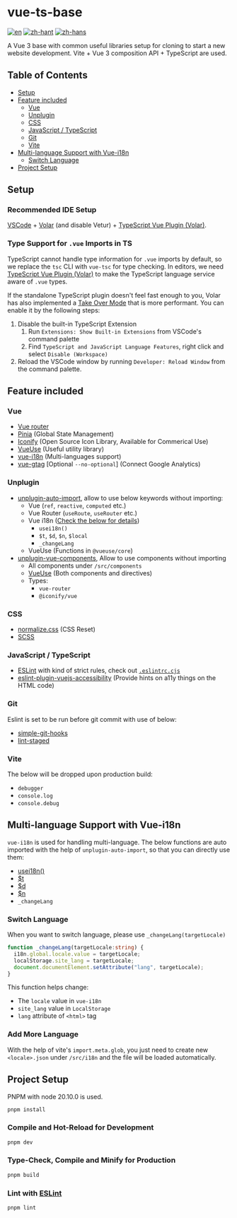 # vue-ts-base

[![en](https://img.shields.io/badge/lang-en-e83f6f.svg)](https://github.com/oliver139/vue3-ts-base/blob/main/README.md)
[![zh-hant](https://img.shields.io/badge/lang-繁體中文-2274a5.svg)](https://github.com/oliver139/vue3-ts-base/blob/main/README.zh-hant.md)
[![zh-hans](https://img.shields.io/badge/lang-簡体中文-32936f.svg)](https://github.com/oliver139/vue3-ts-base/blob/main/README.zh-hans.md)
<!-- [![ja](https://img.shields.io/badge/lang-日本語-ffbf00.svg)](https://github.com/oliver139/vue3-ts-base/blob/main/README.ja.md) -->

A Vue 3 base with common useful libraries setup for cloning to start a new website development. Vite + Vue 3 composition API + TypeScript are used.

## Table of Contents
* [Setup](#setup)
* [Feature included](#feature-included)
  - [Vue](#vue)
  - [Unplugin](#unplugin)
  - [CSS](#css)
  - [JavaScript / TypeScript](#javascript--typescript)
  - [Git](#git)
  - [Vite](#vite)
* [Multi-language Support with Vue-i18n](#multi-language-support-with-vue-i18n)
  - [Switch Language](#switch-language)
* [Project Setup](#project-setup)

## Setup
### Recommended IDE Setup

[VSCode](https://code.visualstudio.com/) + [Volar](https://marketplace.visualstudio.com/items?itemName=Vue.volar) (and disable Vetur) + [TypeScript Vue Plugin (Volar)](https://marketplace.visualstudio.com/items?itemName=Vue.vscode-typescript-vue-plugin).

### Type Support for `.vue` Imports in TS

TypeScript cannot handle type information for `.vue` imports by default, so we replace the `tsc` CLI with `vue-tsc` for type checking. In editors, we need [TypeScript Vue Plugin (Volar)](https://marketplace.visualstudio.com/items?itemName=Vue.vscode-typescript-vue-plugin) to make the TypeScript language service aware of `.vue` types.

If the standalone TypeScript plugin doesn't feel fast enough to you, Volar has also implemented a [Take Over Mode](https://github.com/johnsoncodehk/volar/discussions/471#discussioncomment-1361669) that is more performant. You can enable it by the following steps:

1. Disable the built-in TypeScript Extension
    1) Run `Extensions: Show Built-in Extensions` from VSCode's command palette
    2) Find `TypeScript and JavaScript Language Features`, right click and select `Disable (Workspace)`
2. Reload the VSCode window by running `Developer: Reload Window` from the command palette.

## Feature included

### Vue
* [Vue router](https://router.vuejs.org/)
* [Pinia](https://pinia.vuejs.org/) (Global State Management)
* [Iconify](https://icon-sets.iconify.design/) (Open Source Icon Library, Available for Commerical Use)
* [VueUse](https://vueuse.org/) (Useful utility library)
* [vue-i18n](https://vue-i18n.intlify.dev/) (Multi-languages support)
* [vue-gtag](https://matteo-gabriele.gitbook.io/vue-gtag/) [Optional `--no-optional`] (Connect Google Analytics)

### Unplugin
* [unplugin-auto-import](https://github.com/antfu/unplugin-auto-import), allow to use below keywords without importing:
  - Vue (`ref`, `reactive`, `computed` etc.)
  - Vue Router (`useRoute`, `useRouter` etc.)
  - Vue i18n ([Check the below for details](#multi-language-support-with-vue-i18n))
    - `usei18n()`
    - `$t`, `$d`, `$n`, `$local`
    - `_changeLang`
  - VueUse (Functions in `@vueuse/core`)
* [unplugin-vue-components](https://github.com/unplugin/unplugin-vue-components), Allow to use components without importing
  - All components under `/src/components`
  - [VueUse](https://vueuse.org/) (Both components and directives)
  - Types:
    - `vue-router`
    - `@iconify/vue`

### CSS
* [normalize.css](https://necolas.github.io/normalize.css/) (CSS Reset)
* [SCSS](https://sass-lang.com/)

### JavaScript / TypeScript
* [ESLint](https://eslint.org/) with kind of strict rules, check out [`.eslintrc.cjs`](https://github.com/oliver139/vue3-ts-base/blob/main/.eslintrc.cjs)
* [eslint-plugin-vuejs-accessibility](https://github.com/vue-a11y/eslint-plugin-vuejs-accessibility) (Provide hints on a11y things on the HTML code)

### Git
Eslint is set to be run before git commit with use of below:
* [simple-git-hooks](https://github.com/toplenboren/simple-git-hooks)
* [lint-staged](https://github.com/okonet/lint-staged)

### Vite
The below will be dropped upon production build:
- `debugger`
- `console.log`
- `console.debug` 

## Multi-language Support with Vue-i18n

`vue-i18n` is used for handling multi-language. The below functions are auto imported with the help of `unplugin-auto-import`, so that you can directly use them:
- [usei18n()](https://vue-i18n.intlify.dev/guide/advanced/composition.html#basic-usage)
- [$t](https://vue-i18n.intlify.dev/guide/advanced/composition.html#message-translation)
- [$d](https://vue-i18n.intlify.dev/guide/advanced/composition.html#datetime-formatting)
- [$n](https://vue-i18n.intlify.dev/guide/advanced/composition.html#number-formatting)
- `_changeLang`

### Switch Language
When you want to switch language, please use `_changeLang(targetLocale)`
```ts
function _changeLang(targetLocale:string) {
  i18n.global.locale.value = targetLocale;
  localStorage.site_lang = targetLocale;
  document.documentElement.setAttribute("lang", targetLocale);
}
```
This function helps change:
- The `locale` value in `vue-i18n`
- `site_lang` value in `LocalStorage`
- `lang` attribute of `<html>` tag

### Add More Language
With the help of vite's `import.meta.glob`, you just need to create new `<locale>.json` under `/src/i18n` and the file will be loaded automatically.

## Project Setup

PNPM with node 20.10.0 is used.

```sh
pnpm install
```

### Compile and Hot-Reload for Development

```sh
pnpm dev
```

### Type-Check, Compile and Minify for Production

```sh
pnpm build
```

### Lint with [ESLint](https://eslint.org/)

```sh
pnpm lint
```
